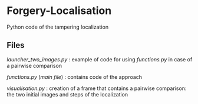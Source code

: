 # Forgery-Localisation
Python code of the tampering localization

## Files

*launcher_two_images.py* : example of code for using _functions.py_ in case of a pairwise comparison

*functions.py* (_main file_) : contains code of the approach

*visualisation.py* : creation of a frame that contains a pairwise comparison: the two initial images and steps of the localization
